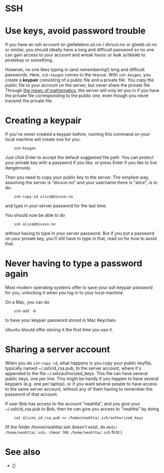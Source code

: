 SSH
===

# Use keys, avoid password trouble


If you have an ssh account on giellatekno.uit.no / divvun.no or gtweb.uit.no or
similar, you should ideally have a long and difficult password so no one can
gain access to your account and wreak havoc or leak ```$GTBOUND``` to piratebay
or something.


However, no one likes typing in (and remembering!) long and difficult
passwords. Here, `ssh-keygen` comes to the rescue. With `ssh-keygen`, you
create a **keypair** consisting of a public file and a private file. You copy
the public file to your account on the server, but never share the private
file. Through [the magic of mathematics](https://en.wikipedia.org/wiki/Public-key_cryptography),
the server will only let you in if you have the private file corresponding to
the public one, even though you never transmit the private file.


# Creating a keypair


If you've never created a keypair before, running this command on your local
machine will create one for you:


```
    ssh-keygen
```


Just click Enter to accept the default suggested file path. You can protect
your private key with a password if you like, or press Enter if you like to
live dangerously.


Then you need to copy your public key to the server. The simplest way, assuming
the server is "divvun.no" and your username there is "alice", is to do:


```
    ssh-copy-id alice@divvun.no
```
and type in your server password for the last time.


You should now be able to do
```
    ssh alice@divvun.no
```


without having to type in your server password.  But if you put a password on
your private key, you'll still have to type in that, read on for how to avoid
that.


# Never having to type a password again


Most modern operating systems offer to save your ssh keypair password for you,
unlocking it when you log in to your local machine. 


On a Mac, you can do
```
    ssh-add -K
```
to have your keypair password stored in Mac Keychain.


Ubuntu should offer storing it the first time you use it.


# Sharing a server account


When you do ```ssh-copy-id```, what happens is you copy your public keyfile,
typically named ~/.ssh/id_rsa.pub, to the server account, where it's appended
to the file ~/.ssh/authorized_keys. This file can have several public keys, one
per line.  This might be handy if you happen to have several keypairs (e.g. one
per laptop), or if you want several people to have access to the same server
account, without any of them having to remember the password of that account.


If user Bob has access to the account "neahtta", and you give your
~/.ssh/id_rsa.pub to Bob, then he can give you access to "neahtta" by doing


```
    cat alices_id_rsa.pub >> /home/neahtta/.ssh/authorized_keys
```


(If the folder /home/neahtta/.ssh doesn't exist, do ```mkdir
/home/neahtta/.ssh; chmod 700 /home/neahtta/.ssh```  first.)




# See also


* []




